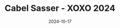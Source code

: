 ---
layout: post
title: Cabel Sasser - XOXO 2024
date:  2024-10-17
categories: watching
external_url: https://www.youtube.com/watch?v=Df_K7pIsfvg
---